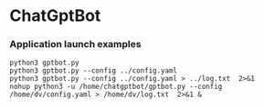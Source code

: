 # ChatGptBot

### Application launch examples
```agsl
python3 gptbot.py
python3 gptbot.py --config ../config.yaml
python3 gptbot.py --config ../config.yaml > ../log.txt  2>&1
nohup python3 -u /home/chatgptbot/gptbot.py --config /home/dv/config.yaml > /home/dv/log.txt  2>&1 &
```
